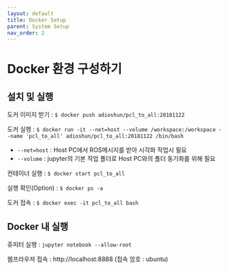 ```yaml
---
layout: default
title: Docker Setup
parent: System Setup
nav_order: 2
---
```


# Docker 환경 구성하기

## 설치 및 실행

도커 이미지 받기 : `$ docker push adioshun/pcl_to_all:20181122`

도커 실행 : `$ docker run -it --net=host --volume /workspace:/workspace --name 'pcl_to_all' adioshun/pcl_to_all:20181122 /bin/bash`

- `--net=host` : Host PC에서 ROS메시지를 받아 시각화 작업시 필요
- `--volume` : jupyter의 기본 작업 폴더로 Host PC와의 폴더 동기화를 위해 필요

컨테이너 실행 : `$ docker start pcl_to_all`

실행 확인(Option) : `$ docker ps -a`

도커 접속 : `$ docker exec -it pcl_to_all bash`

## Docker 내 실행

쥬피터 실행 : `jupyter notebook --allow-root`

웹프라우져 접속 : http://localhost:8888 (접속 암호 : ubuntu)
